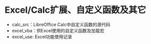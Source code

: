 # Excel/Calc扩展、自定义函数及其它
- calc_src：LibreOffice Calc中自定义函数的源代码
- excel_vba：供Excel使用的自定义函数及加载宏
- excel_use: Excel功能使用记录